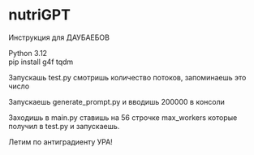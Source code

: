 # nutriGPT

Инструкция для ДАУБАЕБОВ

Python 3.12  
pip install g4f tqdm

Запускашь test.py смотришь количество потоков, запоминаешь это число

Запускаешь generate_prompt.py и вводишь 200000 в консоли

Заходишь в main.py ставишь на 56 строчке max_workers которые получил в test.py и запускаешь.

Летим по антиградиенту УРА!

